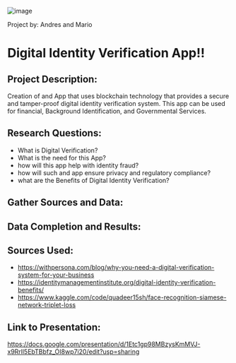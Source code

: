 ![image](https://user-images.githubusercontent.com/114365472/229325448-949d52dc-88c0-44d1-8607-24bd1513f6ef.png)

Project by: Andres and Mario

# Digital Identity Verification App!!

## Project Description:
Creation of and App that uses blockchain technology that provides a secure and tamper-proof digital identity verification system.
This app can be used for financial, Background Identification, and Governmental Services.

## Research Questions:
* What is Digital Verification?
* What is the need for this App?
* how will this app help with identity fraud?
* how will such and app ensure privacy and regulatory compliance?
* what are the Benefits of Digital Identity Verification?

## Gather Sources and Data:



## Data Completion and Results:


## Sources Used: 
* https://withpersona.com/blog/why-you-need-a-digital-verification-system-for-your-business
* https://identitymanagementinstitute.org/digital-identity-verification-benefits/
* https://www.kaggle.com/code/quadeer15sh/face-recognition-siamese-network-triplet-loss

## Link to Presentation:
https://docs.google.com/presentation/d/1Etc1gp98MBzysKmMVJ-x9Rrll5EbTBbfz_OI8wp7i20/edit?usp=sharing

